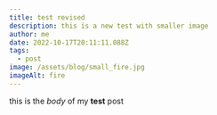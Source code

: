 ```yaml
---
title: test revised
description: this is a new test with smaller image
author: me
date: 2022-10-17T20:11:11.088Z
tags:
  - post
image: /assets/blog/small_fire.jpg
imageAlt: fire
---
```

t﻿his is the *body* of my **test** post